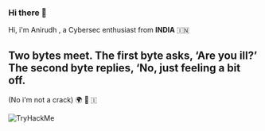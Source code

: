 ### Hi there 👋

Hi, i'm Anirudh , a Cybersec enthusiast from <b> INDIA</b> 🇮🇳 

 ## Two bytes meet. The first byte asks, ‘Are you ill?’ The second byte replies, ‘No, just feeling a bit off.
 (No i'm not a crack) 🌍 🙌 🇮
 
<img src="https://tryhackme-badges.s3.amazonaws.com/anii0101.png" alt="TryHackMe">
             
